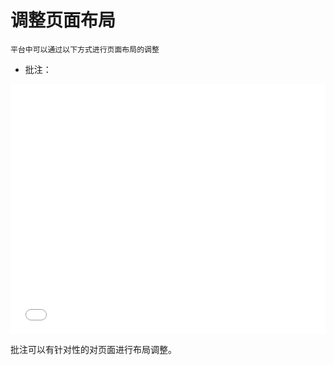 # 调整页面布局

    平台中可以通过以下方式进行页面布局的调整

* 批注：
<iframe style="width:100%; height:400px;" src="//player.bilibili.com/player.html?aid=1101662098&bvid=BV1Xw4m1d72t&cid=1468532775&p=1" scrolling="no" border="0" frameborder="no" framespacing="0" allowfullscreen="true"> </iframe>

批注可以有针对性的对页面进行布局调整。
<style>
    .page-inner{
        width: 100% !important;
    }
    @media (max-width: 1240px){
        .page-inner{
         width: 100% !important;
    }
    }
</style>
